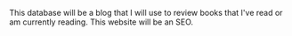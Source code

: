 This database will be a blog that I will use to review books that I've read or am currently reading. This website will be an SEO.
